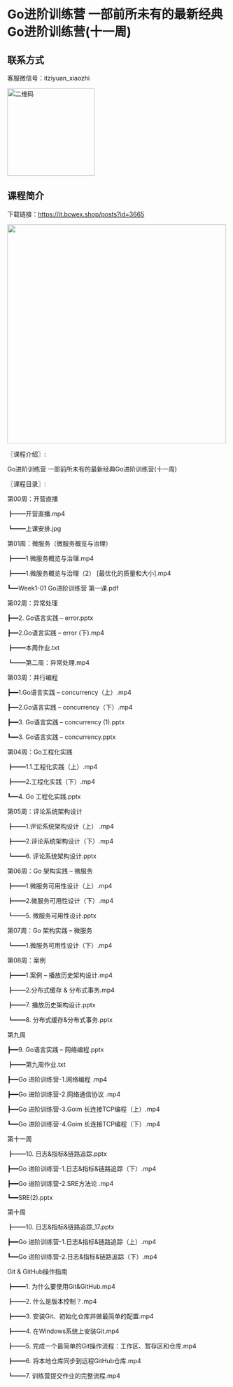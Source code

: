 # Go进阶训练营 一部前所未有的最新经典Go进阶训练营(十一周)

## 联系方式

客服微信号：itziyuan_xiaozhi

<img src="https://ziyuanyun.oss-cn-guangzhou.aliyuncs.com/common/20240614073449/666b82192834a.jpg" width="200" height="200" alt="二维码">

## 课程简介

下载链接：https://it.bcwex.shop/posts?id=3665

<img src="https://ziyuanyun.oss-cn-guangzhou.aliyuncs.com/yun/20240515185252/66449404d89d6.jpg" width="500" alt="">

  〖课程介绍〗:

 Go进阶训练营 一部前所未有的最新经典Go进阶训练营(十一周)

 〖课程目录〗:

  

 第00周：开营直播

 ┣━━开营直播.mp4

 ┗━━上课安排.jpg

 第01周：微服务（微服务概览与治理）

 ┣━━1.微服务概览与治理.mp4

 ┣━━1.微服务概览与治理（2） [最优化的质量和大小].mp4

 ┗━━Week1-01 Go进阶训练营 第一课.pdf

 第02周：异常处理

 ┣━━2. Go语言实践 &#8211; error.pptx

 ┣━━2.Go语言实践 &#8211; error (下).mp4

 ┣━━本周作业.txt

 ┗━━第二周：异常处理.mp4

 第03周：并行编程

 ┣━━1.Go语言实践 &#8211; concurrency（上）.mp4

 ┣━━2.Go语言实践 &#8211; concurrency（下）.mp4

 ┣━━3. Go语言实践 &#8211; concurrency (1).pptx

 ┗━━3. Go语言实践 &#8211; concurrency.pptx

 第04周：Go工程化实践

 ┣━━1.1.工程化实践（上）.mp4

 ┣━━2.工程化实践（下）.mp4

 ┗━━4. Go 工程化实践.pptx

 第05周：评论系统架构设计

 ┣━━1.评论系统架构设计（上） .mp4

 ┣━━2.评论系统架构设计（下）.mp4

 ┗━━6. 评论系统架构设计.pptx

 第06周：Go 架构实践 &#8211; 微服务

 ┣━━1.微服务可用性设计（上）.mp4

 ┣━━2.微服务可用性设计（下）.mp4

 ┗━━5. 微服务可用性设计.pptx

 第07周：Go 架构实践 &#8211; 微服务

 ┗━━1.微服务可用性设计（下）.mp4

 第08周：案例

 ┣━━1.案例 &#8211; 播放历史架构设计.mp4

 ┣━━2.分布式缓存 &amp; 分布式事务.mp4

 ┣━━7. 播放历史架构设计.pptx

 ┗━━8. 分布式缓存&amp;分布式事务.pptx

 第九周

 ┣━━9. Go语言实践 &#8211; 网络编程.pptx

 ┣━━第九周作业.txt

 ┣━━Go 进阶训练营-1.网络编程 .mp4

 ┣━━Go 进阶训练营-2.网络通信协议 .mp4

 ┣━━Go 进阶训练营-3.Goim 长连接TCP编程（上）.mp4

 ┗━━Go 进阶训练营-4.Goim 长连接TCP编程（下）.mp4

 第十一周

 ┣━━10. 日志&amp;指标&amp;链路追踪.pptx

 ┣━━Go 进阶训练营-1.日志&amp;指标&amp;链路追踪（下）.mp4

 ┣━━Go 进阶训练营-2.SRE方法论 .mp4

 ┗━━SRE(2).pptx

 第十周

 ┣━━10. 日志&amp;指标&amp;链路追踪_17.pptx

 ┣━━Go 进阶训练营-1.日志&amp;指标&amp;链路追踪（上）.mp4

 ┗━━Go 进阶训练营-2.日志&amp;指标&amp;链路追踪（下）.mp4

 Git &amp; GitHub操作指南

 ┣━━1. 为什么要使用Git&amp;GitHub.mp4

 ┣━━2. 什么是版本控制？.mp4

 ┣━━3. 安装Git、初始化仓库并做最简单的配置.mp4

 ┣━━4. 在Windows系统上安装Git.mp4

 ┣━━5. 完成一个最简单的Git操作流程：工作区、暂存区和仓库.mp4

 ┣━━6. 将本地仓库同步到远程GitHub仓库.mp4

 ┗━━7. 训练营提交作业的完整流程.mp4 

  